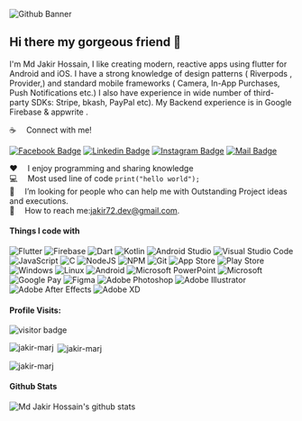 ![Github Banner](https://i.postimg.cc/rmj21nMj/1663939099307.jpg)

## Hi there my gorgeous friend 👋

I'm Md Jakir Hossain, I like creating modern, reactive apps using flutter for Android and iOS. I have a strong knowledge of design patterns ( Riverpods , Provider,) and standard mobile frameworks ( Camera, In-App Purchases, Push Notifications etc.) I also have experience in wide number of third-party SDKs: Stripe, bkash, PayPal etc). My Backend experience is in Google Firebase & appwrite . 


:coffee: &emsp;Connect with me!

[![Facebook Badge](https://img.shields.io/badge/Facebook-1877F2?style=for-the-badge&logo=facebook&logoColor=white)](https://www.facebook.com/zakir.coom/) 
[![Linkedin Badge](https://img.shields.io/badge/LinkedIn-0077B5?style=for-the-badge&logo=linkedin&logoColor=white)](https://www.linkedin.com/in/jakir00/)
[![Instagram Badge](https://img.shields.io/badge/Instagram-E4405F?style=for-the-badge&logo=instagram&logoColor=white)](https://www.instagram.com/jakir.dev/)
[![Mail Badge](https://img.shields.io/badge/Gmail-D14836?style=for-the-badge&logo=gmail&logoColor=white)](mailto:jakir72.dev@gmail.com)

:hearts: &emsp;I enjoy programming and sharing knowledge <br/>
:computer: &emsp;Most used line of code `print("hello world");` <br/>
🤔 &emsp;I’m looking for people who can help me with Outstanding Project ideas and executions.<br/>
:e-mail: &emsp;How to reach me:jakir72.dev@gmail.com.<br/>


#### Things I code with
![Flutter](https://img.shields.io/badge/Flutter-%2302569B.svg?style=for-the-badge&logo=Flutter&logoColor=white) ![Firebase](https://img.shields.io/badge/firebase-%23039BE5.svg?style=for-the-badge&logo=firebase) ![Dart](https://img.shields.io/badge/dart-%230175C2.svg?style=for-the-badge&logo=dart&logoColor=white) ![Kotlin](https://img.shields.io/badge/kotlin-%237F52FF.svg?style=for-the-badge&logo=kotlin&logoColor=white) ![Android Studio](https://img.shields.io/badge/Android%20Studio-3DDC84.svg?style=for-the-badge&logo=android-studio&logoColor=white) ![Visual Studio Code](https://img.shields.io/badge/Visual%20Studio%20Code-0078d7.svg?style=for-the-badge&logo=visual-studio-code&logoColor=white) ![JavaScript](https://img.shields.io/badge/javascript-%23323330.svg?style=for-the-badge&logo=javascript&logoColor=%23F7DF1E) ![C](https://img.shields.io/badge/c-%2300599C.svg?style=for-the-badge&logo=c&logoColor=white) ![NodeJS](https://img.shields.io/badge/node.js-6DA55F?style=for-the-badge&logo=node.js&logoColor=white) ![NPM](https://img.shields.io/badge/NPM-%23CB3837.svg?style=for-the-badge&logo=npm&logoColor=white) ![Git](https://img.shields.io/badge/git-%23F05033.svg?style=for-the-badge&logo=git&logoColor=white) ![App Store](https://img.shields.io/badge/App_Store-0D96F6?style=for-the-badge&logo=app-store&logoColor=white) ![Play Store](https://img.shields.io/badge/Google_Play-414141?style=for-the-badge&logo=google-play&logoColor=white) ![Windows](https://img.shields.io/badge/Windows-0078D6?style=for-the-badge&logo=windows&logoColor=white) ![Linux](https://img.shields.io/badge/Linux-FCC624?style=for-the-badge&logo=linux&logoColor=black) ![Android](https://img.shields.io/badge/Android-3DDC84?style=for-the-badge&logo=android&logoColor=white) ![Microsoft PowerPoint](https://img.shields.io/badge/Microsoft_PowerPoint-B7472A?style=for-the-badge&logo=microsoft-powerpoint&logoColor=white) ![Microsoft](https://img.shields.io/badge/Microsoft-0078D4?style=for-the-badge&logo=microsoft&logoColor=white) ![Google Pay](https://img.shields.io/badge/GooglePay-%233780F1.svg?style=for-the-badge&logo=Google-Pay&logoColor=white) ![Figma](https://img.shields.io/badge/figma-%23F24E1E.svg?style=for-the-badge&logo=figma&logoColor=white) ![Adobe Photoshop](https://img.shields.io/badge/adobe%20photoshop-%2331A8FF.svg?style=for-the-badge&logo=adobe%20photoshop&logoColor=white) ![Adobe Illustrator](https://img.shields.io/badge/adobe%20illustrator-%23FF9A00.svg?style=for-the-badge&logo=adobe%20illustrator&logoColor=white) ![Adobe After Effects](https://img.shields.io/badge/Adobe%20After%20Effects-9999FF.svg?style=for-the-badge&logo=Adobe%20After%20Effects&logoColor=white) ![Adobe XD](https://img.shields.io/badge/Adobe%20XD-470137?style=for-the-badge&logo=Adobe%20XD&logoColor=#FF61F6)



#### Profile Visits:
![visitor badge](https://visitor-badge.glitch.me/badge?page_id=jakir-marj.visitor-badge&left_color=red&right_color=green) 

<p><img align="left" src="https://github-readme-stats.vercel.app/api/top-langs?username=jakir-marj&show_icons=true&locale=en&layout=compact" alt="jakir-marj" /></p>
<p>&nbsp;<img align="center" src="https://github-readme-stats.vercel.app/api?username=jakir-marj&show_icons=true&locale=en" alt="jakir-marj" /></p>
<p><img align="center" src="https://github-readme-streak-stats.herokuapp.com/?user=jakir-marj&" alt="jakir-marj" /></p>

#### Github Stats

![Md Jakir Hossain's github stats](https://github-readme-stats.vercel.app/api?username=jakir-marj&count_private=true&theme=tokyonight&hide=contribs,prs)

